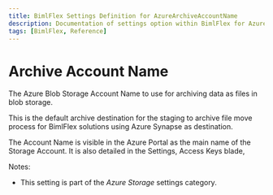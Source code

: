 ```yaml
---
title: BimlFlex Settings Definition for AzureArchiveAccountName
description: Documentation of settings option within BimlFlex for AzureArchiveAccountName
tags: [BimlFlex, Reference]
---
```


# Archive Account Name

The Azure Blob Storage Account Name to use for archiving data as files in blob storage.

This is the default archive destination for the staging to archive file move process for BimlFlex solutions using Azure Synapse as destination.

The Account Name is visible in the Azure Portal as the main name of the Storage Account. It is also detailed in the Settings, Access Keys blade,

Notes:

* This setting is part of the *Azure Storage* settings category.

